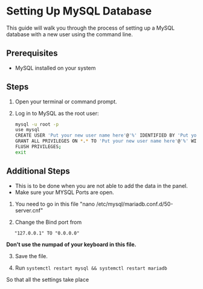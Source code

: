 # Setting Up MySQL Database

This guide will walk you through the process of setting up a MySQL database with a new user using the command line.

## Prerequisites

- MySQL installed on your system

## Steps

1. Open your terminal or command prompt.

2. Log in to MySQL as the root user:

   ```bash
   mysql -u root -p
   use mysql
   CREATE USER 'Put your new user name here'@'%' IDENTIFIED BY 'Put your new password here';
   GRANT ALL PRIVILEGES ON *.* TO 'Put your new user name here'@'%' WITH GRANT OPTION;
   FLUSH PRIVILEGES;
   exit

## Additional Steps

- This is to be done when you are not able to add the data in the panel.
- Make sure your MYSQL Ports are open.

1. You need to go in this file "nano /etc/mysql/mariadb.conf.d/50-server.cnf"

2. Change the Bind port from

```
   "127.0.0.1" TO "0.0.0.0"
```
**Don't use the numpad of your keyboard in this file.**

3. Save the file.

4. Run
```systemctl restart mysql && systemctl restart mariadb```

So that all the settings take place
